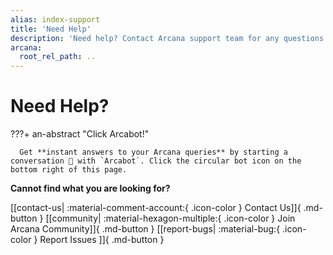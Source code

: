 ```yaml
---
alias: index-support
title: 'Need Help'
description: 'Need help? Contact Arcana support team for any questions. We are happy to help!'
arcana:
  root_rel_path: ..
---
```


# Need Help?

???+ an-abstract "Click Arcabot!"

      Get **instant answers to your Arcana queries** by starting a conversation 💬 with `Arcabot`. Click the circular bot icon on the bottom right of this page. 

**Cannot find what you are looking for?**

[[contact-us| :material-comment-account:{ .icon-color } Contact Us]]{ .md-button } [[community| :material-hexagon-multiple:{ .icon-color } Join Arcana Community]]{ .md-button } [[report-bugs| :material-bug:{ .icon-color } Report Issues ]]{ .md-button }
